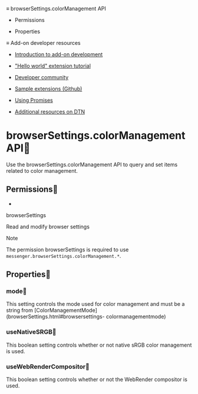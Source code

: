 ≡ browserSettings.colorManagement API

  * Permissions

  * Properties

≡ Add-on developer resources

  * [Introduction to add-on development](https://developer.thunderbird.net/add-ons/about-add-ons)

  * ["Hello world" extension tutorial](https://developer.thunderbird.net/add-ons/hello-world-add-on)

  * [Developer community](https://developer.thunderbird.net/add-ons/community)

  * [Sample extensions (Github)](https://github.com/thunderbird/sample-extensions)

  * [Using Promises](https://developer.mozilla.org/en-US/docs/Web/JavaScript/Guide/Using_promises)

  * [Additional resources on DTN](https://developer.thunderbird.net/add-ons/resources)

# browserSettings.colorManagement API

Use the browserSettings.colorManagement API to query and set items related to
color management.

## Permissions

  * 

browserSettings

Read and modify browser settings

Note

The permission browserSettings is required to use
`messenger.browserSettings.colorManagement.*`.

## Properties

### mode

This setting controls the mode used for color management and must be a string
from [ColorManagementMode](browserSettings.html#browsersettings-
colormanagementmode)

### useNativeSRGB

This boolean setting controls whether or not native sRGB color management is
used.

### useWebRenderCompositor

This boolean setting controls whether or not the WebRender compositor is used.

